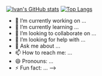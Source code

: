 [![Ivan's GitHub stats](https://github-readme-stats.vercel.app/api?username=IvanLopesGit&show_icons=true&theme=tokyonight&border_color=316dca)](https://github.com/ivanlopesgit/)
[![Top Langs](https://github-readme-stats.vercel.app/api/top-langs/?username=IvanLopesGit)](https://github.com/IvanLopesGit/github-readme-stats)

- 🔭 I’m currently working on ...
- 🌱 I’m currently learning ...
- 👯 I’m looking to collaborate on ...
- 🤔 I’m looking for help with ...
- 💬 Ask me about ...
- 📫 How to reach me: ...
- 😄 Pronouns: ...
- ⚡ Fun fact: ...
-->
